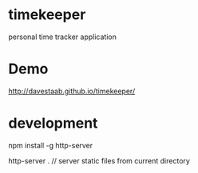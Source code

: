 # timekeeper

personal time tracker application

# Demo
http://davestaab.github.io/timekeeper/

# development
npm install -g http-server

http-server . // server static files from current directory
